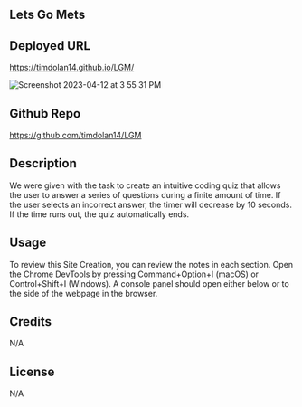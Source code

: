 ## Lets Go Mets

## Deployed URL

https://timdolan14.github.io/LGM/

![Screenshot 2023-04-12 at 3 55 31 PM](https://user-images.githubusercontent.com/128433023/231570125-2343f5a5-7802-4e40-a9e7-40cd3fa411d4.png)

## Github Repo

https://github.com/timdolan14/LGM

## Description

We were given with the task to create an intuitive coding quiz that allows the user to answer a series of questions during a finite amount of time. If the user selects an incorrect answer, the timer will decrease by 10 seconds. If the time runs out, the quiz automatically ends. 

## Usage

To review this Site Creation, you can review the notes in each section. Open the Chrome DevTools by pressing Command+Option+I (macOS) or Control+Shift+I (Windows). A console panel should open either below or to the side of the webpage in the browser.

## Credits

N/A

## License

N/A
